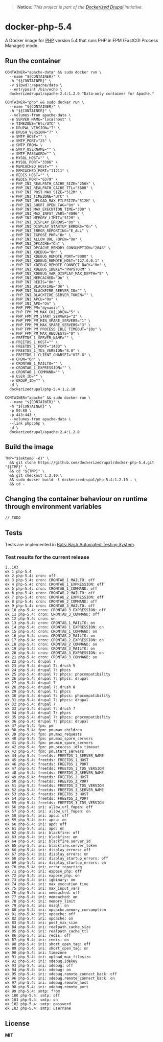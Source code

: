 > **Notice:** *This project is part of the [Dockerized Drupal](https://dockerizedrupal.com/) initiative.*

# docker-php-5.4

A Docker image for [PHP](http://php.net/) version 5.4 that runs PHP in FPM (FastCGI Process Manager) mode.

## Run the container

    CONTAINER="apache-data" && sudo docker run \
      --name "${CONTAINER}" \
      -h "${CONTAINER}" \
      -v $(pwd):/apache/data \
      --entrypoint /bin/echo \
      dockerizedrupal/apache-2.4:1.2.0 "Data-only container for Apache."
      
    CONTAINER="php" && sudo docker run \
      --name "${CONTAINER}" \
      -h "${CONTAINER}" \
      --volumes-from apache-data \
      -e SERVER_NAME="localhost" \
      -e TIMEZONE="Etc/UTC" \
      -e DRUPAL_VERSION="7" \
      -e DRUSH_VERSION="7" \
      -e SMTP_HOST="" \
      -e SMTP_PORT="25" \
      -e SMTP_FROM= \
      -e SMTP_USERNAME="" \
      -e SMTP_PASSWORD="" \
      -e MYSQL_HOST="" \
      -e MYSQL_PORT="3306" \
      -e MEMCACHED_HOST="" \
      -e MEMCACHED_PORT="11211" \
      -e REDIS_HOST="" \
      -e REDIS_PORT="6379" \
      -e PHP_INI_REALPATH_CACHE_SIZE="256k" \
      -e PHP_INI_REALPATH_CACHE_TTL="3600" \
      -e PHP_INI_POST_MAX_SIZE="512M" \
      -e PHP_INI_TIMEZONE="UTC" \
      -e PHP_INI_UPLOAD_MAX_FILESIZE="512M" \
      -e PHP_INI_SHORT_OPEN_TAG="On" \
      -e PHP_INI_MAX_EXECUTION_TIME="300" \
      -e PHP_INI_MAX_INPUT_VARS="4096" \
      -e PHP_INI_MEMORY_LIMIT="512M" \
      -e PHP_INI_DISPLAY_ERRORS="On" \
      -e PHP_INI_DISPLAY_STARTUP_ERRORS="On" \
      -e PHP_INI_ERROR_REPORTING="E_ALL" \
      -e PHP_INI_EXPOSE_PHP="On" \
      -e PHP_INI_ALLOW_URL_FOPEN="On" \
      -e PHP_INI_OPCACHE="On" \
      -e PHP_INI_OPCACHE_MEMORY_CONSUMPTION="2048" \
      -e PHP_INI_XDEBUG="On" \
      -e PHP_INI_XDEBUG_REMOTE_PORT="9000" \
      -e PHP_INI_XDEBUG_REMOTE_HOST="127.0.0.1" \
      -e PHP_INI_XDEBUG_REMOTE_CONNECT_BACK="On" \
      -e PHP_INI_XDEBUG_IDEKEY="PHPSTORM" \
      -e PHP_INI_XDEBUG_VAR_DISPLAY_MAX_DEPTH="5" \
      -e PHP_INI_MEMCACHED="On" \
      -e PHP_INI_REDIS="On" \
      -e PHP_INI_BLACKFIRE="On" \
      -e PHP_INI_BLACKFIRE_SERVER_ID="" \
      -e PHP_INI_BLACKFIRE_SERVER_TOKEN="" \
      -e PHP_INI_APCU="On" \
      -e PHP_INI_APD="On" \
      -e PHP_FPM_PM="dynamic" \
      -e PHP_FPM_PM_MAX_CHILDREN="5" \
      -e PHP_FPM_PM_START_SERVERS="2" \
      -e PHP_FPM_PM_MIN_SPARE_SERVERS="1" \
      -e PHP_FPM_PM_MAX_SPARE_SERVERS="3" \
      -e PHP_FPM_PM_PROCESS_IDLE_TIMEOUT="10s" \
      -e PHP_FPM_PM_MAX_REQUESTS="0" \
      -e FREETDS_1_SERVER_NAME="" \
      -e FREETDS_1_HOST="" \
      -e FREETDS_1_PORT="1433" \
      -e FREETDS_1_TDS_VERSION="8.0" \
      -e FREETDS_1_CLIENT_CHARSET="UTF-8" \
      -e CRON="On" \
      -e CRONTAB_1_MAILTO="" \
      -e CRONTAB_1_EXPRESSION="" \
      -e CRONTAB_1_COMMAND="" \
      -e USER_ID="" \
      -e GROUP_ID="" \
      -d \
      dockerizedrupal/php-5.4:1.2.10

    CONTAINER="apache" && sudo docker run \
      --name "${CONTAINER}" \
      -h "${CONTAINER}" \
      -p 80:80 \
      -p 443:443 \
      --volumes-from apache-data \
      --link php:php \
      -d \
      dockerizedrupal/apache-2.4:1.2.0
      
## Build the image

    TMP="$(mktemp -d)" \
      && git clone https://github.com/dockerizedrupal/docker-php-5.4.git "${TMP}" \
      && cd "${TMP}" \
      && git checkout 1.2.10 \
      && sudo docker build -t dockerizedrupal/php-5.4:1.2.10 . \
      && cd -

## Changing the container behaviour on runtime through environment variables

    // TODO

## Tests

Tests are implemented in [Bats: Bash Automated Testing System](https://github.com/sstephenson/bats).

### Test results for the current release

    1..103
    ok 1 php-5.4
    ok 2 php-5.4: cron: off
    ok 3 php-5.4: cron: CRONTAB_1_MAILTO: off
    ok 4 php-5.4: cron: CRONTAB_1_EXPRESSION: off
    ok 5 php-5.4: cron: CRONTAB_1_COMMAND: off
    ok 6 php-5.4: cron: CRONTAB_2_MAILTO: off
    ok 7 php-5.4: cron: CRONTAB_2_EXPRESSION: off
    ok 8 php-5.4: cron: CRONTAB_2_COMMAND: off
    ok 9 php-5.4: cron: CRONTAB_3_MAILTO: off
    ok 10 php-5.4: cron: CRONTAB_3_EXPRESSION: off
    ok 11 php-5.4: cron: CRONTAB_3_COMMAND: off
    ok 12 php-5.4: cron: on
    ok 13 php-5.4: cron: CRONTAB_1_MAILTO: on
    ok 14 php-5.4: cron: CRONTAB_1_EXPRESSION: on
    ok 15 php-5.4: cron: CRONTAB_1_COMMAND: on
    ok 16 php-5.4: cron: CRONTAB_2_MAILTO: on
    ok 17 php-5.4: cron: CRONTAB_2_EXPRESSION: on
    ok 18 php-5.4: cron: CRONTAB_2_COMMAND: on
    ok 19 php-5.4: cron: CRONTAB_3_MAILTO: on
    ok 20 php-5.4: cron: CRONTAB_3_EXPRESSION: on
    ok 21 php-5.4: cron: CRONTAB_3_COMMAND: on
    ok 22 php-5.4: drupal 7
    ok 23 php-5.4: drupal 7: drush 5
    ok 24 php-5.4: drupal 7: phpcs
    ok 25 php-5.4: drupal 7: phpcs: phpcompatibility
    ok 26 php-5.4: drupal 7: phpcs: drupal
    ok 27 php-5.4: drupal 7
    ok 28 php-5.4: drupal 7: drush 6
    ok 29 php-5.4: drupal 7: phpcs
    ok 30 php-5.4: drupal 7: phpcs: phpcompatibility
    ok 31 php-5.4: drupal 7: phpcs: drupal
    ok 32 php-5.4: drupal 7
    ok 33 php-5.4: drupal 7: drush 7
    ok 34 php-5.4: drupal 7: phpcs
    ok 35 php-5.4: drupal 7: phpcs: phpcompatibility
    ok 36 php-5.4: drupal 7: phpcs: drupal
    ok 37 php-5.4: fpm: pm
    ok 38 php-5.4: fpm: pm.max_children
    ok 39 php-5.4: fpm: pm.max_requests
    ok 40 php-5.4: fpm: pm.max_spare_servers
    ok 41 php-5.4: fpm: pm.min_spare_servers
    ok 42 php-5.4: fpm: pm.process_idle_timeout
    ok 43 php-5.4: fpm: pm.start_servers
    ok 44 php-5.4: freetds: FREETDS_1_SERVER_NAME
    ok 45 php-5.4: freetds: FREETDS_1_HOST
    ok 46 php-5.4: freetds: FREETDS_1_PORT
    ok 47 php-5.4: freetds: FREETDS_1_TDS_VERSION
    ok 48 php-5.4: freetds: FREETDS_2_SERVER_NAME
    ok 49 php-5.4: freetds: FREETDS_2_HOST
    ok 50 php-5.4: freetds: FREETDS_2_PORT
    ok 51 php-5.4: freetds: FREETDS_2_TDS_VERSION
    ok 52 php-5.4: freetds: FREETDS_3_SERVER_NAME
    ok 53 php-5.4: freetds: FREETDS_3_HOST
    ok 54 php-5.4: freetds: FREETDS_3_PORT
    ok 55 php-5.4: freetds: FREETDS_3_TDS_VERSION
    ok 56 php-5.4: ini: allow_url_fopen: off
    ok 57 php-5.4: ini: allow_url_fopen: on
    ok 58 php-5.4: ini: apcu: off
    ok 59 php-5.4: ini: apcu: on
    ok 60 php-5.4: ini: apd: off
    ok 61 php-5.4: ini: apd: on
    ok 62 php-5.4: ini: blackfire: off
    ok 63 php-5.4: ini: blackfire: on
    ok 64 php-5.4: ini: blackfire.server_id
    ok 65 php-5.4: ini: blackfire.server_token
    ok 66 php-5.4: ini: display_errors: off
    ok 67 php-5.4: ini: display_errors: on
    ok 68 php-5.4: ini: display_startup_errors: off
    ok 69 php-5.4: ini: display_startup_errors: on
    ok 70 php-5.4: ini: error_reporting
    ok 71 php-5.4: ini: expose_php: off
    ok 72 php-5.4: ini: expose_php: on
    ok 73 php-5.4: ini: igbinary: on
    ok 74 php-5.4: ini: max_execution_time
    ok 75 php-5.4: ini: max_input_vars
    ok 76 php-5.4: ini: memcached: off
    ok 77 php-5.4: ini: memcached: on
    ok 78 php-5.4: ini: memory_limit
    ok 79 php-5.4: ini: mssql: on
    ok 80 php-5.4: ini: opcache.memory_consumption
    ok 81 php-5.4: ini: opcache: off
    ok 82 php-5.4: ini: opcache: on
    ok 83 php-5.4: ini: post_max_size
    ok 84 php-5.4: ini: realpath_cache_size
    ok 85 php-5.4: ini: realpath_cache_ttl
    ok 86 php-5.4: ini: redis: off
    ok 87 php-5.4: ini: redis: on
    ok 88 php-5.4: ini: short_open_tag: off
    ok 89 php-5.4: ini: short_open_tag: on
    ok 90 php-5.4: ini: timezone
    ok 91 php-5.4: ini: upload_max_filesize
    ok 92 php-5.4: ini: xdebug.idekey
    ok 93 php-5.4: ini: xdebug: off
    ok 94 php-5.4: ini: xdebug: on
    ok 95 php-5.4: ini: xdebug.remote_connect_back: off
    ok 96 php-5.4: ini: xdebug.remote_connect_back: on
    ok 97 php-5.4: ini: xdebug.remote_host
    ok 98 php-5.4: ini: xdebug.remote_port
    ok 99 php-5.4: smtp: from
    ok 100 php-5.4: smtp: off
    ok 101 php-5.4: smtp: on
    ok 102 php-5.4: smtp: password
    ok 103 php-5.4: smtp: username

## License

**MIT**
